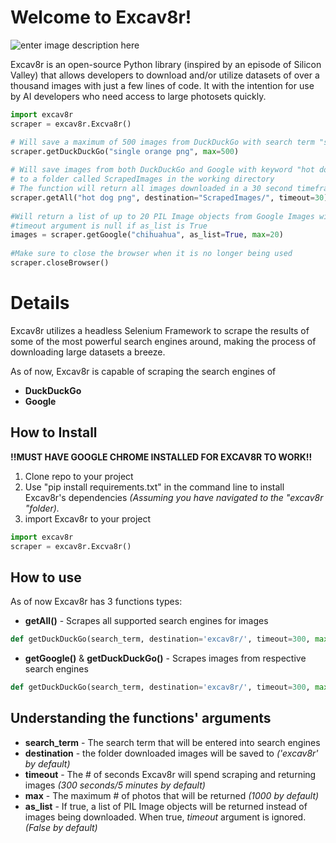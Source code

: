 # Welcome to Excav8r!
![enter image description here](https://i.imgur.com/LeOgrQ0.png)

Excav8r is an open-source Python library (inspired by an episode of Silicon Valley) that allows developers to download and/or utilize datasets of over a thousand images with just a few lines of code. It with the intention for use by AI developers who need access to large photosets quickly.

 ```python
 import excav8r
scraper = excav8r.Excva8r()

# Will save a maximum of 500 images from DuckDuckGo with search term "single orange png"  
scraper.getDuckDuckGo("single orange png", max=500)  
  
# Will save images from both DuckDuckGo and Google with keyword "hot dog"  
# to a folder called ScrapedImages in the working directory  
# The function will return all images downloaded in a 30 second timeframe  
scraper.getAll("hot dog png", destination="ScrapedImages/", timeout=30)  
  
#Will return a list of up to 20 PIL Image objects from Google Images with keyword "chihuahua"  
#timeout argument is null if as_list is True  
images = scraper.getGoogle("chihuahua", as_list=True, max=20)  
  
#Make sure to close the browser when it is no longer being used  
scraper.closeBrowser()
```

# Details

Excav8r utilizes a headless Selenium Framework to scrape the results of some of the most powerful search engines around, making the process of downloading large datasets a breeze. 

As of now, Excav8r is capable of scraping the search engines of

 - **DuckDuckGo**
 - **Google**

## How to Install

**!!MUST HAVE GOOGLE CHROME INSTALLED FOR EXCAV8R TO WORK!!**
1. Clone repo to your project
2. Use "pip install requirements.txt" in the command line to install Excav8r's dependencies *(Assuming you have navigated to the "excav8r "folder).*
3. import Excav8r to your project

```python
import excav8r
scraper = excav8r.Excva8r()
```



## How to use

As of now Excav8r has 3 functions types:

 -  **getAll()** - Scrapes all supported search engines for images
 ```python
def getDuckDuckGo(search_term, destination='excav8r/', timeout=300, max=1000, as_list=False)
```
- **getGoogle()** & **getDuckDuckGo()** - Scrapes images from respective search engines
 ```python
def getDuckDuckGo(search_term, destination='excav8r/', timeout=300, max=1000, as_list=False)
```

## Understanding the functions' arguments 

 - **search_term** - The search term that will be entered into search engines
 - **destination** - the folder downloaded images will be saved to *('excav8r' by default)*
 - **timeout** - The # of seconds Excav8r will spend scraping and returning images *(300 seconds/5 minutes by default)*
 - **max** - The maximum # of photos that will be returned *(1000 by default)*
 - **as_list** - If true, a list of PIL Image objects will be returned instead of images being downloaded. When true, *timeout* argument is ignored. *(False by default)*


